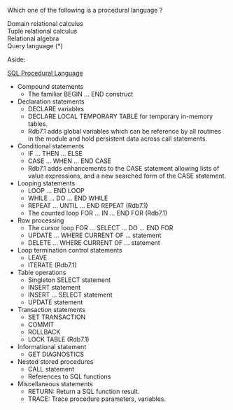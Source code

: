 Which one of the following is a procedural language ?

Domain relational calculus  
Tuple relational calculus  
Relational algebra  
Query language (*)

Aside:

[SQL Procedural Language](http://www.oracle.com/technetwork/products/rdb/sql-proc-lang-feat-334044.html)

- Compound statements
    - The familiar BEGIN ... END construct
- Declaration statements
    - DECLARE variables
    - DECLARE LOCAL TEMPORARY TABLE for temporary in-memory tables.
    - Rdb7.1 adds global variables which can be reference by all routines in the module and hold persistent data across call statements.
- Conditional statements
    - IF ... THEN ... ELSE
    - CASE ... WHEN ... END CASE
    - Rdb7.1 adds enhancements to the CASE statement allowing lists of value expressions, and a new searched form of the CASE statement.
- Looping statements
    - LOOP ... END LOOP
    - WHILE ... DO ... END WHILE
    - REPEAT ... UNTIL ... END REPEAT (Rdb7.1)
    - The counted loop FOR ... IN ... END FOR (Rdb7.1)
- Row processing
    - The cursor loop FOR ... SELECT ... DO ... END FOR
    - UPDATE ... WHERE CURRENT OF … statement
    - DELETE ... WHERE CURRENT OF ... statement
- Loop termination control statements
    - LEAVE
    - ITERATE (Rdb7.1)
- Table operations
    - Singleton SELECT statement
    - INSERT statement
    - INSERT ... SELECT statement
    - UPDATE statement
- Transaction statements
    - SET TRANSACTION
    - COMMIT
    - ROLLBACK
    - LOCK TABLE (Rdb7.1)
- Informational statement
    - GET DIAGNOSTICS
- Nested stored procedures
    - CALL statement
    - References to SQL functions
- Miscellaneous statements
    - RETURN: Return a SQL function result.
    - TRACE: Trace procedure parameters, variables.